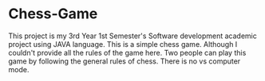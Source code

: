 # Chess-Game
This project is my 3rd Year 1st Semester's Software development academic project using JAVA language.
This is a simple chess game. Although I couldn't provide all the rules of the game here.
Two people can play this game by following the general rules of chess. There is no vs computer mode.
